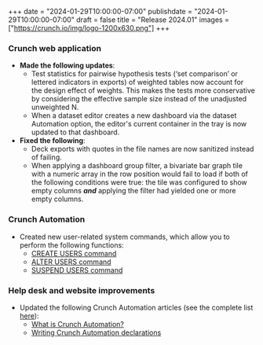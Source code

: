 +++
date = "2024-01-29T10:00:00-07:00"
publishdate = "2024-01-29T10:00:00-07:00"
draft = false
title = "Release 2024.01"
images = ["https://crunch.io/img/logo-1200x630.png"]
+++

### Crunch web application

- **Made the following updates**:
    - Test statistics for pairwise hypothesis tests (‘set comparison’ or lettered indicators in exports) of weighted tables now account for the design effect of weights. This makes the tests more conservative by considering the effective sample size instead of the unadjusted unweighted N.
    - When a dataset editor creates a new dashboard via the dataset Automation option, the editor's current container in the tray is now updated to that dashboard.
- **Fixed the following**:
    - Deck exports with quotes in the file names are now sanitized instead of failing.
    - When applying a dashboard group filter, a bivariate bar graph tile with a numeric array in the row position would fail to load if both of the following conditions were true: the tile was configured to show empty columns ***and*** applying the filter had yielded one or more empty columns.

### Crunch Automation

- Created new user-related system commands, which allow you to perform the following functions:
    - [CREATE USERS command](https://help.crunch.io/hc/en-us/articles/21986428377741-CREATE-USERS-command)
    - [ALTER USERS command](https://help.crunch.io/hc/en-us/articles/21986841356301-ALTER-USERS-command)
    - [SUSPEND USERS command](https://help.crunch.io/hc/en-us/articles/21987065472909-SUSPEND-USERS-command)

### Help desk and website improvements

- Updated the following Crunch Automation articles (see the complete list [here](https://help.crunch.io/hc/en-us/sections/360010564152-Getting-started)):
    - [What is Crunch Automation?](https://help.crunch.io/hc/en-us/articles/22536937705613-What-is-Crunch-Automation-)
    - [Writing Crunch Automation declarations](https://help.crunch.io/hc/en-us/articles/360041769292-Writing-Crunch-Automation-declarations)
